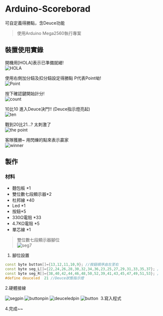 # Arduino-Scoreborad

可自定義得勝點，含Deuce功能

>使用Arduino Mega2560執行專案

## 裝置使用實錄
開機用[HOLA]表示已準備就緒!  
![HOLA]()

使用右側加分鈕及扣分鈕設定得勝點 P代表Point呦!  
![Point]()

按下確認鍵開始計分!  
![count]()

10比10 進入Deuce決鬥!! (Deuce指示燈亮起)  
![ten]()

戰到20比21...? 太刺激了  
![the point]()

客隊獲勝~ 用閃爍的點來表示贏家  
![winner]()


## 製作

### 材料
- 麵包板 *1
- 雙位數七段顯示器*2
- 杜邦線 *40
- Led *1
- 按鈕*5
- 330Ω電阻 *33
- 4.7KΩ電阻 *5
- 單芯線 *1

>雙位數七段顯示器腳位  
![seg7](https://www.icshop.com.tw/pd/3680114001055/3680114001055.png)

1. 腳位設置
```c++
const byte button[]={13,12,11,10,9}; //按鈕順序由左至右
const byte seg_L[]={22,24,26,28,30,32,34,36,23,25,27,29,31,33,35,37}; //左側顯示器 22~36為百位數 23~37為個位數 [A~DP1]
const byte seg_R[]={38,40,42,44,46,48,50,52,39,41,43,45,47,49,51,53}; //右側顯示器 38~52為百位數 39~53為個位數 [a~DP2]
#define deuceled  21 //Deuce狀態指示燈
```

2.硬體接線

![segpin]()
![buttonpin]()
![deuceledpin]()
![button]()
![]()
3.寫入程式

4.完成~~
